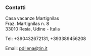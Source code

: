 ### Contatti

Casa vacanze Martignilas <br/>
Fraz. Martignilas n. 8 <br/>
33010 Resia, Udine - Italia

Tel: +390432672131, +393389456208

Email: [pdilena@tin.it](mailto:pdilena@tin.it "email contatto")
